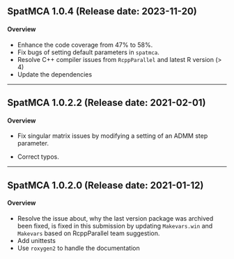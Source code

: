 ## SpatMCA 1.0.4 (Release date: 2023-11-20)
#### Overview 
- Enhance the code coverage from 47% to 58%.
- Fix bugs of setting default parameters in `spatmca`.
- Resolve C++ compiler issues from `RcppParallel` and latest R version (> 4)
- Update the dependencies

---


## SpatMCA 1.0.2.2 (Release date: 2021-02-01)
#### Overview 
- Fix singular matrix issues by modifying a setting of an ADMM step parameter.

- Correct typos.

---

## SpatMCA 1.0.2.0 (Release date: 2021-01-12)
#### Overview 
- Resolve the issue  about, why the last version package was archived been fixed, is fixed in this submission by updating `Makevars.win` and `Makevars` based on RcppParallel team suggestion.
- Add unittests
- Use `roxygen2` to handle the documentation